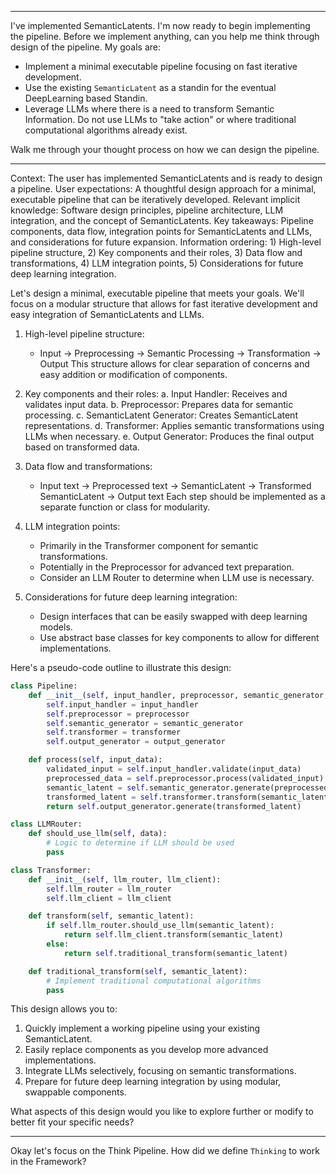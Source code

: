 <!-- LOG METADATA {"size": 4} -->

---

<!-- MSG METADATA {"publisher": "user:tty", "created": 1728140601375999700} -->

I've implemented SemanticLatents. I'm now ready to begin implementing the pipeline. Before we implement anything, can you help me think through design of the pipeline. My goals are:

- Implement a minimal executable pipeline focusing on fast iterative development.
- Use the existing `SemanticLatent` as a standin for the eventual DeepLearning based Standin.
- Leverage LLMs where there is a need to transform Semantic Information. Do not use LLMs to "take action" or where traditional computational algorithms already exist.

Walk me through your thought process on how we can design the pipeline.

---

<!-- MSG METADATA {"publisher": "agent:llm:Anthropic:claude-3-5-sonnet-20240620", "created": 1728140621954316704} -->

<meta hidden k=strat>
Context: The user has implemented SemanticLatents and is ready to design a pipeline.
User expectations: A thoughtful design approach for a minimal, executable pipeline that can be iteratively developed.
Relevant implicit knowledge: Software design principles, pipeline architecture, LLM integration, and the concept of SemanticLatents.
Key takeaways: Pipeline components, data flow, integration points for SemanticLatents and LLMs, and considerations for future expansion.
Information ordering: 1) High-level pipeline structure, 2) Key components and their roles, 3) Data flow and transformations, 4) LLM integration points, 5) Considerations for future deep learning integration.
</meta>

Let's design a minimal, executable pipeline that meets your goals. We'll focus on a modular structure that allows for fast iterative development and easy integration of SemanticLatents and LLMs.

1. High-level pipeline structure:
   - Input → Preprocessing → Semantic Processing → Transformation → Output
   This structure allows for clear separation of concerns and easy addition or modification of components.

2. Key components and their roles:
   a. Input Handler: Receives and validates input data.
   b. Preprocessor: Prepares data for semantic processing.
   c. SemanticLatent Generator: Creates SemanticLatent representations.
   d. Transformer: Applies semantic transformations using LLMs when necessary.
   e. Output Generator: Produces the final output based on transformed data.

3. Data flow and transformations:
   - Input text → Preprocessed text → SemanticLatent → Transformed SemanticLatent → Output text
   Each step should be implemented as a separate function or class for modularity.

4. LLM integration points:
   - Primarily in the Transformer component for semantic transformations.
   - Potentially in the Preprocessor for advanced text preparation.
   - Consider an LLM Router to determine when LLM use is necessary.

5. Considerations for future deep learning integration:
   - Design interfaces that can be easily swapped with deep learning models.
   - Use abstract base classes for key components to allow for different implementations.

Here's a pseudo-code outline to illustrate this design:

```python
class Pipeline:
    def __init__(self, input_handler, preprocessor, semantic_generator, transformer, output_generator):
        self.input_handler = input_handler
        self.preprocessor = preprocessor
        self.semantic_generator = semantic_generator
        self.transformer = transformer
        self.output_generator = output_generator

    def process(self, input_data):
        validated_input = self.input_handler.validate(input_data)
        preprocessed_data = self.preprocessor.process(validated_input)
        semantic_latent = self.semantic_generator.generate(preprocessed_data)
        transformed_latent = self.transformer.transform(semantic_latent)
        return self.output_generator.generate(transformed_latent)

class LLMRouter:
    def should_use_llm(self, data):
        # Logic to determine if LLM should be used
        pass

class Transformer:
    def __init__(self, llm_router, llm_client):
        self.llm_router = llm_router
        self.llm_client = llm_client

    def transform(self, semantic_latent):
        if self.llm_router.should_use_llm(semantic_latent):
            return self.llm_client.transform(semantic_latent)
        else:
            return self.traditional_transform(semantic_latent)

    def traditional_transform(self, semantic_latent):
        # Implement traditional computational algorithms
        pass
```

This design allows you to:
1. Quickly implement a working pipeline using your existing SemanticLatent.
2. Easily replace components as you develop more advanced implementations.
3. Integrate LLMs selectively, focusing on semantic transformations.
4. Prepare for future deep learning integration by using modular, swappable components.

What aspects of this design would you like to explore further or modify to better fit your specific needs?

---

<!-- MSG METADATA {"publisher": "user:tty", "created": 1728141413095397998} -->

Okay let's focus on the Think Pipeline. How did we define `Thinking` to work in the Framework?
